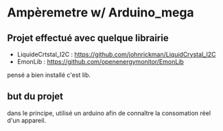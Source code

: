 # Ampèremetre w/ Arduino_mega

## Projet effectué avec quelque librairie 

- LiquideCrtstal_I2C : https://github.com/johnrickman/LiquidCrystal_I2C
- EmonLib : https://github.com/openenergymonitor/EmonLib

pensé a bien installé c'est lib.


## but du projet 

dans le principe, utilisé un arduino afin de connaître la consomation réel d'un appareil. 
